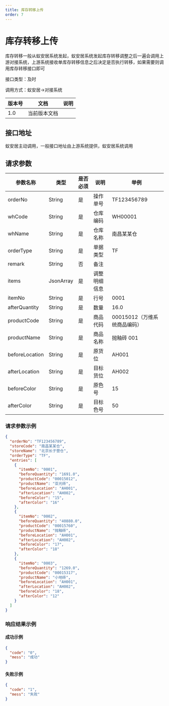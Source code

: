 ```yaml
---
title: 库存转移上传
order: 7
---
```


# 库存转移上传

库存转移一般从蚁安居系统发起，蚁安居系统发起库存转移调整之后一遍会调用上游对接系统，上游系统接收单库存转移信息之后决定是否执行转移，如果需要则调用库存转移接口即可

接口类型：及时

调用方式：蚁安居->对接系统

| 版本号 | 文档         | 说明 |
| ------ | ------------ | ---- |
| 1.0    | 当前版本文档 |      |

## 接口地址

蚁安居主动调用，一般接口地址由上游系统提供，蚁安居系统调用

## 请求参数

| 参数名称       | 类型      | 是否必须 | 说明         | 举例                         |
| -------------- | --------- | -------- | ------------ | ---------------------------- |
| orderNo        | String    | 是       | 操作单号     | TF123456789                  |
| whCode         | String    | 是       | 仓库编码     | WH00001                      |
| whName         | String    | 是       | 仓库名称     | 南昌某某仓                   |
| orderType      | String    | 是       | 单据类型     | TF                           |
| remark         | String    | 否       | 备注         |                              |
| items          | JsonArray | 是       | 调整明细信息 |                              |
| itemNo         | String    | 是       | 行号         | 0001                         |
| afterQuantity  | String    | 是       | 数量         | 16.0                         |
| productCode    | String    | 是       | 商品代码     | 00015012（万维系统商品编码） |
| productName    | String    | 是       | 商品名称     | 抛釉砖 001                   |
| beforeLocation | String    | 是       | 原货位       | AH001                        |
| afterLocation  | String    | 是       | 目标货位     | AH002                        |
| beforeColor    | String    | 是       | 原色号       | 15                           |
| afterColor     | String    | 是       | 目标色号     | 50                           |

### 请求参数示例

```json
{
  "orderNo": "TF123456789",
  "storeCode": "南昌某某仓",
  "storeName": "北京长子营仓",
  "orderType": "TF",
  "entries": [
    {
      "itemNo": "0001",
      "beforeQuantity": "1691.0",
      "productCode": "00015012",
      "productName": "亚光砖",
      "beforeLocation": "AH001",
      "afterLocation": "AH002",
      "beforeColor": "15",
      "afterColor": "16"
    },
    {
      "itemNo": "0002",
      "beforeQuantity": "40880.0",
      "productCode": "00015760",
      "productName": "抛釉砖",
      "beforeLocation": "AH001",
      "afterLocation": "AH002",
      "beforeColor": "17",
      "afterColor": "18"
    },
    {
      "itemNo": "0003",
      "beforeQuantity": "1269.0",
      "productCode": "00015317",
      "productName": "小地砖",
      "beforeLocation": "AH001",
      "afterLocation": "AH002",
      "beforeColor": "18",
      "afterColor": "12"
    }
  ]
}
```

### 响应结果示例

#### 成功示例

```json
{
  "code": "0",
  "mess": "成功"
}
```

#### 失败示例

```json
{
  "code": "1",
  "mess": "失败"
}
```
